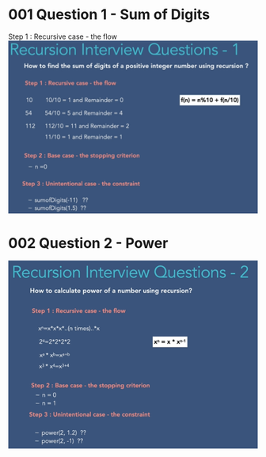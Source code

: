 # 001 Question 1 - Sum of Digits
Step 1 : Recursive case - the flow
![](Images/2022-10-02-14-44-20.png)

# 002 Question 2 - Power
![](Images/2022-10-02-16-06-42.png)